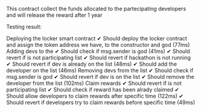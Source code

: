 This contract collect the funds allocated to the partecipating developers and will release the reward after 1 year

Testing result:

 Deploying the locker smart contract
      ✔ Should deploy the locker contract and assign the token address we have, to the constructor and god (77ms)
    Adding devs to the
      ✔ Should check if msg.sender is god (41ms)
      ✔ Should revert if is not participating list
      ✔ Should revert if hackathon is not running
      ✔ Should revert if dev is already on the list (48ms)
      ✔ Should add the developer on the list (46ms)
    Removing devs from the list
      ✔ Should check if msg.sender is god
      ✔ Should revert if dev is on the list
      ✔ Should remove the developer from the list (102ms)
    Claim rewards
      ✔ Should revert if is not participating list
      ✔ Should check if reward has been alrady claimed
      ✔ Should allow developers to claim rewards after specific time (122ms)
      ✔ Should revert if developers try to claim rewards before specific time (49ms)